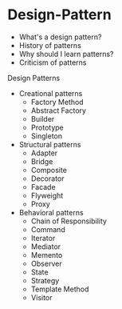 # Design-Pattern
- What's a design pattern?
- History of patterns
- Why should I learn patterns?
- Criticism of patterns

Design Patterns
- Creational patterns
	- Factory Method
	- Abstract Factory
	- Builder
	- Prototype
	- Singleton
- Structural patterns
	- Adapter
	- Bridge
	- Composite
	- Decorator
	- Facade
	- Flyweight
	- Proxy
- Behavioral patterns
	- Chain of Responsibility
	- Command
	- Iterator
	- Mediator
	- Memento
	- Observer
	- State
	- Strategy
	- Template Method
	- Visitor
